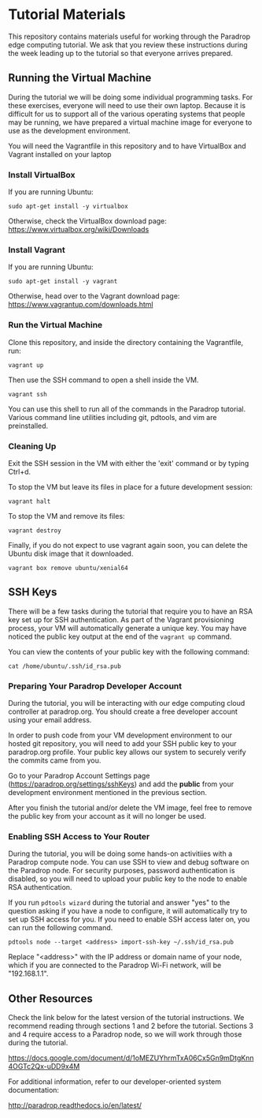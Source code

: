# Tutorial Materials

This repository contains materials useful for working through the Paradrop
edge computing tutorial. We ask that you review these instructions during
the week leading up to the tutorial so that everyone arrives prepared.

## Running the Virtual Machine

During the tutorial we will be doing some individual programming tasks.
For these exercises, everyone will need to use their own laptop. Because
it is difficult for us to support all of the various operating systems
that people may be running, we have prepared a virtual machine image
for everyone to use as the development environment.

You will need the Vagrantfile in this repository and to have VirtualBox
and Vagrant installed on your laptop

### Install VirtualBox

If you are running Ubuntu:

    sudo apt-get install -y virtualbox

Otherwise, check the VirtualBox download page:
https://www.virtualbox.org/wiki/Downloads

### Install Vagrant

If you are running Ubuntu:

    sudo apt-get install -y vagrant

Otherwise, head over to the Vagrant download page:
https://www.vagrantup.com/downloads.html

### Run the Virtual Machine

Clone this repository, and inside the directory containing the
Vagrantfile, run:

    vagrant up

Then use the SSH command to open a shell inside the VM.

    vagrant ssh

You can use this shell to run all of the commands in the Paradrop
tutorial. Various command line utilities including git, pdtools, and
vim are preinstalled.

### Cleaning Up

Exit the SSH session in the VM with either the 'exit' command or by
typing Ctrl+d.

To stop the VM but leave its files in place for a future development
session:

    vagrant halt

To stop the VM and remove its files:

    vagrant destroy

Finally, if you do not expect to use vagrant again soon, you can delete
the Ubuntu disk image that it downloaded.

    vagrant box remove ubuntu/xenial64

## SSH Keys

There will be a few tasks during the tutorial that require you to have an
RSA key set up for SSH authentication. As part of the Vagrant provisioning
process, your VM will automatically generate a unique key. You may have
noticed the public key output at the end of the `vagrant up` command.

You can view the contents of your public key with the following command:

    cat /home/ubuntu/.ssh/id_rsa.pub

### Preparing Your Paradrop Developer Account

During the tutorial, you will be interacting with our edge computing
cloud controller at paradrop.org. You should create a free developer
account using your email address.

In order to push code from your VM development environment to our
hosted git repository, you will need to add your SSH public key to your
paradrop.org profile. Your public key allows our system to securely
verify the commits came from you.

Go to your Paradrop Account Settings page
(https://paradrop.org/settings/sshKeys) and add the **public** from your
development environment mentioned in the previous section.

After you finish the tutorial and/or delete the VM image, feel free to
remove the public key from your account as it will no longer be used.

### Enabling SSH Access to Your Router

During the tutorial, you will be doing some hands-on activitiies with a
Paradrop compute node. You can use SSH to view and debug software
on the Paradrop node. For security purposes, password authentication
is disabled, so you will need to upload your public key to the node
to enable RSA authentication.

If you run `pdtools wizard` during the tutorial and answer "yes" to the
question asking if you have a node to configure, it will automatically
try to set up SSH access for you. If you need to enable SSH access later
on, you can run the following command.

    pdtools node --target <address> import-ssh-key ~/.ssh/id_rsa.pub

Replace "&lt;address&gt;" with the IP address or domain name of your
node, which if you are connected to the Paradrop Wi-Fi network, will be
"192.168.1.1".

## Other Resources

Check the link below for the latest version of the tutorial
instructions. We recommend reading through sections 1 and 2 before
the tutorial. Sections 3 and 4 require access to a Paradrop node,
so we will work through those during the tutorial.

https://docs.google.com/document/d/1oMEZUYhrmTxA06Cx5Gn9mDtgKnn4OGTc2Qx-uDD9x4M

For additional information, refer to our developer-oriented system
documentation:

http://paradrop.readthedocs.io/en/latest/
